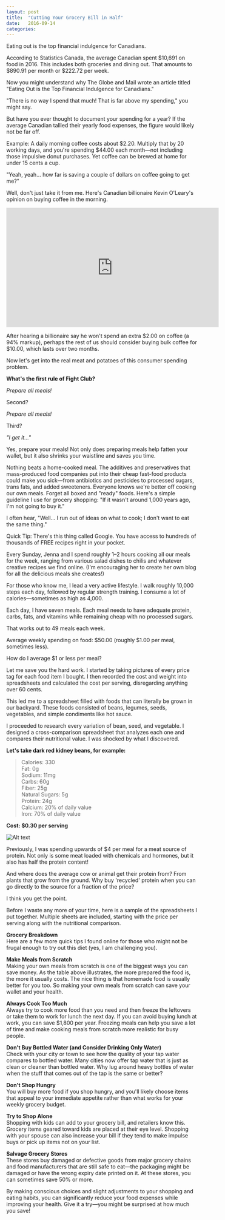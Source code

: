 ```yaml
---
layout: post
title:  "Cutting Your Grocery Bill in Half"
date:   2016-09-14
categories: 
---
```

Eating out is the top financial indulgence for Canadians.

According to Statistics Canada, the average Canadian spent $10,691 on food in 2016. This includes both groceries and dining out. That amounts to $890.91 per month or $222.72 per week.

Now you might understand why The Globe and Mail wrote an article titled "Eating Out is the Top Financial Indulgence for Canadians."

"There is no way I spend that much! That is far above my spending," you might say.

But have you ever thought to document your spending for a year? If the average Canadian tallied their yearly food expenses, the figure would likely not be far off.

Example: A daily morning coffee costs about $2.20. Multiply that by 20 working days, and you're spending $44.00 each month—not including those impulsive donut purchases. Yet coffee can be brewed at home for under 15 cents a cup.

"Yeah, yeah... how far is saving a couple of dollars on coffee going to get me?"

Well, don't just take it from me. Here's Canadian billionaire Kevin O'Leary's opinion on buying coffee in the morning.

<div class="video-container">
  <iframe 
    width="560" 
    height="315" 
    src="https://www.youtube.com/embed/56XYThTXgOQ" 
    frameborder="0" 
    allowfullscreen>
  </iframe>
</div>

After hearing a billionaire say he won't spend an extra $2.00 on coffee (a 94% markup), perhaps the rest of us should consider buying bulk coffee for $10.00, which lasts over two months.

Now let's get into the real meat and potatoes of this consumer spending problem.

**What's the first rule of Fight Club?**

*Prepare all meals!*

Second?

*Prepare all meals!*

Third?

*"I get it..."*

Yes, prepare your meals! Not only does preparing meals help fatten your wallet, but it also shrinks your waistline and saves you time.

Nothing beats a home-cooked meal. The additives and preservatives that mass-produced food companies put into their cheap fast-food products could make you sick—from antibiotics and pesticides to processed sugars, trans fats, and added sweeteners. Everyone knows we're better off cooking our own meals. Forget all boxed and "ready" foods. Here's a simple guideline I use for grocery shopping: "If it wasn't around 1,000 years ago, I'm not going to buy it."

I often hear, "Well... I run out of ideas on what to cook; I don't want to eat the same thing."

Quick Tip: There's this thing called Google. You have access to hundreds of thousands of FREE recipes right in your pocket.

Every Sunday, Jenna and I spend roughly 1–2 hours cooking all our meals for the week, ranging from various salad dishes to chilis and whatever creative recipes we find online. (I'm encouraging her to create her own blog for all the delicious meals she creates!)

For those who know me, I lead a very active lifestyle. I walk roughly 10,000 steps each day, followed by regular strength training. I consume a lot of calories—sometimes as high as 4,000.

Each day, I have seven meals. Each meal needs to have adequate protein, carbs, fats, and vitamins while remaining cheap with no processed sugars.

That works out to 49 meals each week.

Average weekly spending on food: $50.00 (roughly $1.00 per meal, sometimes less).

How do I average $1 or less per meal?

Let me save you the hard work. I started by taking pictures of every price tag for each food item I bought. I then recorded the cost and weight into spreadsheets and calculated the cost per serving, disregarding anything over 60 cents.

This led me to a spreadsheet filled with foods that can literally be grown in our backyard. These foods consisted of beans, legumes, seeds, vegetables, and simple condiments like hot sauce.

I proceeded to research every variation of bean, seed, and vegetable. I designed a cross-comparison spreadsheet that analyzes each one and compares their nutritional value. I was shocked by what I discovered.

**Let's take dark red kidney beans, for example:**

>Calories: 330  
>Fat: 0g  
>Sodium: 11mg  
>Carbs: 60g  
>Fiber: 25g  
>Natural Sugars: 5g  
>Protein: 24g  
>Calcium: 20% of daily value  
>Iron: 70% of daily value  

**Cost: $0.30 per serving**  

![Alt text](/assets/images/bean.jpg)

Previously, I was spending upwards of $4 per meal for a meat source of protein. Not only is some meat loaded with chemicals and hormones, but it also has half the protein content!

And where does the average cow or animal get their protein from? From plants that grow from the ground. Why buy 'recycled' protein when you can go directly to the source for a fraction of the price?

I think you get the point.

Before I waste any more of your time, here is a sample of the spreadsheets I put together. Multiple sheets are included, starting with the price per serving along with the nutritional comparison.

**Grocery Breakdown**  
Here are a few more quick tips I found online for those who might not be frugal enough to try out this diet (yes, I am challenging you).

**Make Meals from Scratch**  
Making your own meals from scratch is one of the biggest ways you can save money. As the table above illustrates, the more prepared the food is, the more it usually costs. The nice thing is that homemade food is usually better for you too. So making your own meals from scratch can save your wallet and your health.

**Always Cook Too Much**  
Always try to cook more food than you need and then freeze the leftovers or take them to work for lunch the next day. If you can avoid buying lunch at work, you can save $1,800 per year. Freezing meals can help you save a lot of time and make cooking meals from scratch more realistic for busy people.

**Don't Buy Bottled Water (and Consider Drinking Only Water)**  
Check with your city or town to see how the quality of your tap water compares to bottled water. Many cities now offer tap water that is just as clean or cleaner than bottled water. Why lug around heavy bottles of water when the stuff that comes out of the tap is the same or better?

**Don't Shop Hungry**  
You will buy more food if you shop hungry, and you'll likely choose items that appeal to your immediate appetite rather than what works for your weekly grocery budget.

**Try to Shop Alone**   
Shopping with kids can add to your grocery bill, and retailers know this. Grocery items geared toward kids are placed at their eye level. Shopping with your spouse can also increase your bill if they tend to make impulse buys or pick up items not on your list.

**Salvage Grocery Stores**  
These stores buy damaged or defective goods from major grocery chains and food manufacturers that are still safe to eat—the packaging might be damaged or have the wrong expiry date printed on it. At these stores, you can sometimes save 50% or more.

By making conscious choices and slight adjustments to your shopping and eating habits, you can significantly reduce your food expenses while improving your health. Give it a try—you might be surprised at how much you save!